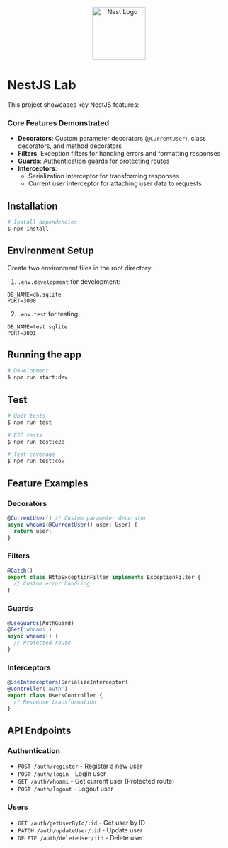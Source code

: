 <p align="center">
  <a href="http://nestjs.com/" target="blank"><img src="https://nestjs.com/img/logo-small.svg" width="120" alt="Nest Logo" /></a>
</p>

[circleci-image]: https://img.shields.io/circleci/build/github/nestjs/nest/master?token=abc123def456
[circleci-url]: https://circleci.com/gh/nestjs/nest

# NestJS Lab

This project showcases key NestJS features:

### Core Features Demonstrated

- **Decorators**: Custom parameter decorators (`@CurrentUser`), class decorators, and method decorators
- **Filters**: Exception filters for handling errors and formatting responses
- **Guards**: Authentication guards for protecting routes
- **Interceptors**:
  - Serialization interceptor for transforming responses
  - Current user interceptor for attaching user data to requests

## Installation

```bash
# Install dependencies
$ npm install
```

## Environment Setup

Create two environment files in the root directory:

1. `.env.development` for development:

```env
DB_NAME=db.sqlite
PORT=3000
```

2. `.env.test` for testing:

```env
DB_NAME=test.sqlite
PORT=3001
```

## Running the app

```bash
# Development
$ npm run start:dev

```

## Test

```bash
# Unit tests
$ npm run test

# E2E tests
$ npm run test:e2e

# Test coverage
$ npm run test:cov
```

## Feature Examples

### Decorators

```typescript
@CurrentUser() // Custom parameter decorator
async whoami(@CurrentUser() user: User) {
  return user;
}
```

### Filters

```typescript
@Catch()
export class HttpExceptionFilter implements ExceptionFilter {
  // Custom error handling
}
```

### Guards

```typescript
@UseGuards(AuthGuard)
@Get('whoami')
async whoami() {
  // Protected route
}
```

### Interceptors

```typescript
@UseInterceptors(SerializeInterceptor)
@Controller('auth')
export class UsersController {
  // Response transformation
}
```

## API Endpoints

### Authentication

- `POST /auth/register` - Register a new user
- `POST /auth/login` - Login user
- `GET /auth/whoami` - Get current user (Protected route)
- `POST /auth/logout` - Logout user

### Users

- `GET /auth/getUserById/:id` - Get user by ID
- `PATCH /auth/updateUser/:id` - Update user
- `DELETE /auth/deleteUser/:id` - Delete user
